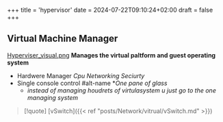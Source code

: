 +++
title = 'hypervisor'
date = 2024-07-22T09:10:24+02:00
draft = false
+++

## Virtual Machine Manager

[Hyperviser_visual.png](/Hyperviser_visual.png)
**Manages the virtual paltform and guest operating system**
 - Hardwere Manager
	 *Cpu Networking Seciurty*
- Single console control 
	#alt-name **One pane of glass*
	-   *instead of managing houdrets of virtulasystem u just go to the one managing system*
	 $$ $$
> [!quote] [vSwitch]({{< ref "posts/Network/vitrual/vSwitch.md" >}})